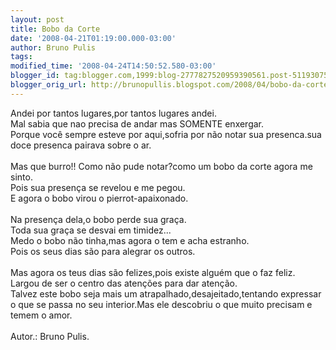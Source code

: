 ```yaml
---
layout: post
title: Bobo da Corte
date: '2008-04-21T01:19:00.000-03:00'
author: Bruno Pulis
tags: 
modified_time: '2008-04-24T14:50:52.580-03:00'
blogger_id: tag:blogger.com,1999:blog-2777827520959390561.post-5119307517962195376
blogger_orig_url: http://brunopullis.blogspot.com/2008/04/bobo-da-corte.html
---
```


<span>Andei por tantos lugares,por tantos lugares andei.</span><br /><span>Mal sabia que nao precisa de andar mas SOMENTE enxergar.<br />Porque você sempre esteve por aqui,sofria por não notar sua presenca.sua doce presenca pairava sobre o ar.</span><br /><br /><span>Mas que burro!! Como não pude notar?como um bobo da corte agora me sinto.</span><br /><span>Pois sua presença se revelou e me pegou.</span><br /><span>E agora o bobo virou o pierrot-apaixonado.</span><br /><br /><span>Na presença dela,o bobo perde sua graça.</span><br /><span>Toda sua graça se desvai em timidez...</span><br /><span>Medo o bobo não tinha,mas agora o tem e acha estranho.</span><br /><span>Pois os seus dias são para alegrar os outros.</span><br /><br /><span>Mas agora os teus dias são felizes,pois existe alguém que o faz feliz.</span><br /><span>Largou de ser o centro das atenções para dar atenção.</span><br /><span>Talvez este bobo seja mais um atrapalhado,desajeitado,tentando expressar o que se passa no seu interior.Mas ele descobriu o que muito precisam e temem o amor.</span><br /><br /><span>Autor.: Bruno Pulis.</span>